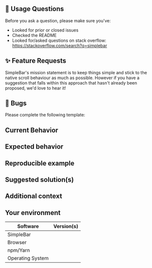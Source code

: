 ## 🔎 Usage Questions

Before you ask a question, please make sure you've:

- Looked for prior or closed issues
- Checked the README
- Looked for/asked questions on stack overflow: https://stackoverflow.com/search?q=simplebar

## ✨ Feature Requests

SimpleBar's mission statement is to keep things simple and stick to the native scroll behaviour as much as possible. However if you have a suggestion that falls within this approach that hasn't already been proposed, we'd love to hear it!

## 🐛 Bugs

Please complete the following template:

## Current Behavior

<!-- If applicable, add screenshots to help explain your problem. -->

## Expected behavior

<!-- A clear and concise description of what you expected to happen. -->

## Reproducible example

<!-- Use the JSFiddle template: https://jsfiddle.net/Grsmto/57obe5w2/1/ -->

## Suggested solution(s)

<!-- How could we solve this bug? -->

## Additional context

<!-- Add any other context about the problem here. -->

## Your environment

| Software         | Version(s) |
| ---------------- | ---------- |
| SimpleBar        |
| Browser          |
| npm/Yarn         |
| Operating System |

